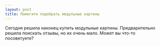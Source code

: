 ```yaml
---
layout: post 
title: Помогите подобрать модульные картины 
--- 
```

Сегодня решила наконец купить модульные картины. Предварительно решила поискать отзывы, но их очень мало. Может вы что-то посоветуете?